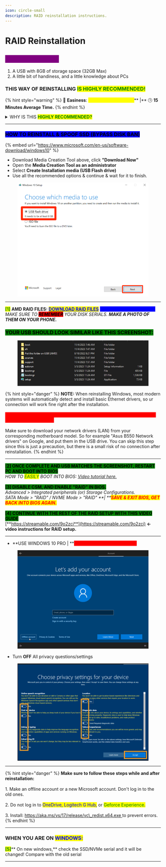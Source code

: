 ```yaml
---
icon: circle-small
description: RAID reinstallation instructions.
---
```


# RAID Reinstallation

## <mark style="color:purple;background-color:purple;">REQUIREMENTS:</mark>

1. A USB with 8GB of storage space (32GB Max)
2. A little bit of handiness, and a little knowledge about PCs

### THIS WAY OF REINSTALLING <mark style="color:green;">IS HIGHLY RECOMMENDED!</mark>

{% hint style="warning" %}
🌟 **Easiness**: <mark style="color:yellow;">**7/10 Doable, Not Hard**</mark>** |** 🕒 **15 Minutes Average Time.**
{% endhint %}

<details>

<summary>WHY IS THIS <mark style="color:green;"><strong>HIGHLY RECOMMENDED?</strong></mark></summary>

The reason this reinstallation is recommended, especially for people with a lot of HWID bans on their PC, is because this reinstallation method changes your SSD/NVMe serials as well. This is an important factor and almost **a 99% guaranteed successful spoof.**\
\
<mark style="color:red;background-color:red;">**Reminder: this is for AMD ONLY, Unless u know what ur doing on Intel.**</mark>

</details>

***

### <mark style="background-color:blue;">HOW TO REINSTALL & SPOOF SSD (BYPASS DISK BAN)</mark>

{% embed url="https://www.microsoft.com/en-us/software-download/windows10" %}

* Download Media Creation Tool above, click **"Download Now"**
* Open the **Media Creation Tool as an administrator**
* Select **Create Installation media (USB Flash drive)**
* Use all the recommended options & continue & wait for it to finish.

<div align="left">

<figure><img src="../../.gitbook/assets/flashdrive.png" alt="" width="563"><figcaption></figcaption></figure>

</div>

***

<mark style="color:green;">**\[1]**</mark> **AMD RAID FILES:** [<mark style="color:blue;">**DOWNLOAD RAID FILES**</mark>](https://shorturl.at/2Rhf1) <mark style="color:blue;background-color:blue;">**<- PUT FILES ON THE USB.**</mark>\
_MAKE SURE TO <mark style="background-color:red;">**REMEMBER**</mark> YOUR DISK SERIALS. **MAKE A PHOTO OF THEM ON YOUR PHONE.**_

### <mark style="background-color:green;">**YOUR USB SHOULD LOOK SIMILAR LIKE THIS SCREENSHOT:**</mark>

<div align="left">

<figure><img src="../../.gitbook/assets/result.png" alt=""><figcaption><p>                                                                                                          </p></figcaption></figure>

</div>

{% hint style="danger" %}
**NOTE:** When reinstalling Windows, most modern systems will automatically detect and install basic Ethernet drivers, so ur connection will work fine right after the installation. \
\
<mark style="color:red;background-color:red;">**However, in certain cases it might be needed to manually download and install network drivers:**</mark>\
\
Make sure to download your network drivers (LAN) from your corresponding motherboard model. So for example "Asus B550 Network drivers" on Google, and put them in the USB drive. You can skip this step since this is just a precaution, but there is a small risk of no connection after reinstallation.
{% endhint %}

***

<mark style="background-color:green;">\[</mark><mark style="background-color:green;">**2] ONCE COMPLETE AND USB MATCHES THE SCREENSHOT, RESTART PC AND BOOT INTO BIOS**</mark>\
_HOW TO <mark style="color:green;">EASILY</mark> BOOT INTO BIOS:_ [_Video tutorial here._](https://youtu.be/mb9X9\_NNxuo?si)\
\
<mark style="background-color:green;">**\[3] DISABLE CSM, AND ENABLE "RAID" IN BIOS.**</mark>\
_Advanced > Integrated peripherals (or) Storage Configurations._\
_SATA Mode > "RAID" / NVME Mode > "RAID" **| **<mark style="color:red;">**SAVE & EXIT BIOS, GET BACK INTO BIOS AGAIN.**</mark>_\
\
<mark style="background-color:green;">**\[4] CONTINUE WITH THE REST OF THE RAID SETUP WITH THIS VIDEO GUIDE**</mark>\
[**https://streamable.com/9o2zci**](https://streamable.com/9o2zci) **<- video instructions for RAID setup.**

***

* **USE WINDOWS 10 PRO | **<mark style="color:red;background-color:red;">**MAKE AN OFFLINE ACCOUNT**</mark>

<figure><img src="../../.gitbook/assets/Offline acc.webp" alt=""><figcaption></figcaption></figure>

* Turn **OFF** All privacy questions/settings

<figure><img src="../../.gitbook/assets/Turnoff.png" alt=""><figcaption></figcaption></figure>

***

{% hint style="danger" %}
**Make sure to follow these steps while and after reinstallation:**\
\
1\. Make an offline account or a new Microsoft account. Don't log in to the old ones.\
\
2\. Do not log in to <mark style="color:blue;">OneDrive, Logitech G Hub,</mark> or <mark style="color:green;">Geforce Experience.</mark>\
\
3\. Install: [https://aka.ms/vs/17/release/vc\_redist.x64.exe ](https://aka.ms/vs/17/release/vc\_redist.x64.exe)to prevent errors.
{% endhint %}

***

### WHEN YOU ARE ON <mark style="color:blue;">WINDOWS:</mark>

<mark style="color:green;">**\[5]**</mark>** On new windows,** check the SSD/NVMe serial and it will be changed! Compare with the old serial

***
